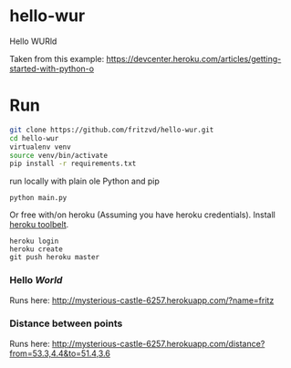 # hello-wur
Hello WURld

Taken from this example: https://devcenter.heroku.com/articles/getting-started-with-python-o

# Run
```bash
git clone https://github.com/fritzvd/hello-wur.git
cd hello-wur
virtualenv venv
source venv/bin/activate
pip install -r requirements.txt
```

run locally with plain ole Python and pip
```
python main.py
```

Or free with/on heroku (Assuming you have heroku credentials). Install [heroku toolbelt](https://toolbelt.heroku.com/).
```
heroku login
heroku create
git push heroku master
```

### Hello *World*
Runs here: http://mysterious-castle-6257.herokuapp.com/?name=fritz

### Distance between points
Runs here: http://mysterious-castle-6257.herokuapp.com/distance?from=53.3,4.4&to=51.4,3.6
